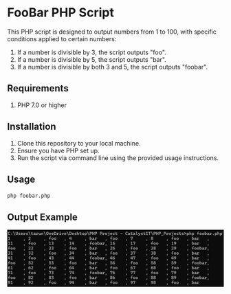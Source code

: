 # FooBar PHP Script

This PHP script is designed to output numbers from 1 to 100, with specific conditions applied to certain numbers:

1. If a number is divisible by 3, the script outputs "foo".
2. If a number is divisible by 5, the script outputs "bar".
3. If a number is divisible by both 3 and 5, the script outputs "foobar".

## Requirements

1. PHP 7.0 or higher

## Installation

1. Clone this repository to your local machine.
2. Ensure you have PHP set up.
3. Run the script via command line using the provided usage instructions.
   
## Usage
```
php foobar.php
```

## Output Example
![foobar output](https://github.com/tujlain/PHP_Projects/blob/main/assets/foobar_output.png)
